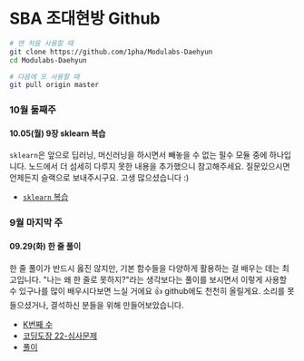 # SBA 조대현방 Github
```bash
# 맨 처음 사용할 때
git clone https://github.com/1pha/Modulabs-Daehyun
cd Modulabs-Daehyun

# 다음에 또 사용할 때
git pull origin master
```
### 10월 둘째주
#### 10.05(월) 9장 sklearn 복습
`sklearn`은 앞으로 딥러닝, 머신러닝을 하시면서 빼놓을 수 없는 필수 모듈 중에 하나입니다. 노드에서 더 섬세히 다루지 못한 내용을 추가했으니 참고해주세요. 질문있으시면 언제든지 슬랙으로 보내주시구요. 고생 많으셨습니다 :)
+ [`sklearn` 복습](./1005_노드복습.ipynb)

### 9월 마지막 주
#### 09.29(화) 한 줄 풀이
한 줄 풀이가 반드시 옳진 않지만, 기본 함수들을 다양하게 활용하는 걸 배우는 데는 최고입니다. "나는 왜 한 줄로 못하지?"라는 생각보다는 풀이를 보시면서 이렇게 사용할 수 있구나를 많이 배우시다보면 느실 거에요 :thumbsup: github에도 천천히 올릴게요. 소리를 못 들으셨거나, 결석하신 분들을 위해 만들어보았습니다.
+ [K번째 수](https://programmers.co.kr/learn/courses/30/lessons/42748)
+ [코딩도장 22-심사문제](https://edu.dojang.io/mod/quiz/view.php?id=2991)
+ [풀이](./0929_문제풀이.ipynb)